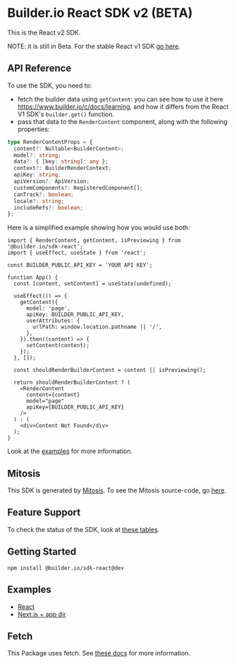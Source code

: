 # Builder.io React SDK v2 (BETA)

This is the React v2 SDK.

NOTE: it is still in Beta. For the stable React v1 SDK [go here](../../../react/).

## API Reference

To use the SDK, you need to:

- fetch the builder data using `getContent`: you can see how to use it here https://www.builder.io/c/docs/learning, and how it differs from the React V1 SDK's `builder.get()` function.
- pass that data to the `RenderContent` component, along with the following properties:

```ts
type RenderContentProps = {
  content?: Nullable<BuilderContent>;
  model?: string;
  data?: { [key: string]: any };
  context?: BuilderRenderContext;
  apiKey: string;
  apiVersion?: ApiVersion;
  customComponents?: RegisteredComponent[];
  canTrack?: boolean;
  locale?: string;
  includeRefs?: boolean;
};
```

Here is a simplified example showing how you would use both:

```tsx
import { RenderContent, getContent, isPreviewing } from '@builder.io/sdk-react';
import { useEffect, useState } from 'react';

const BUILDER_PUBLIC_API_KEY = 'YOUR API KEY';

function App() {
  const [content, setContent] = useState(undefined);

  useEffect(() => {
    getContent({
      model: 'page',
      apiKey: BUILDER_PUBLIC_API_KEY,
      userAttributes: {
        urlPath: window.location.pathname || '/',
      },
    }).then((content) => {
      setContent(content);
    });
  }, []);

  const shouldRenderBuilderContent = content || isPreviewing();

  return shouldRenderBuilderContent ? (
    <RenderContent
      content={content}
      model="page"
      apiKey={BUILDER_PUBLIC_API_KEY}
    />
  ) : (
    <div>Content Not Found</div>
  );
}
```

Look at the [examples](#examples) for more information.

## Mitosis

This SDK is generated by [Mitosis](https://github.com/BuilderIO/mitosis). To see the Mitosis source-code, go [here](../../).

## Feature Support

To check the status of the SDK, look at [these tables](../../README.md#feature-implementation).

## Getting Started

```
npm install @builder.io/sdk-react@dev
```

## Examples

- [React](../../../../examples/react-v2/)
- [Next.js + app dir](../../../../examples/next-app-directory)

## Fetch

This Package uses fetch. See [these docs](https://github.com/BuilderIO/this-package-uses-fetch/blob/main/README.md) for more information.
